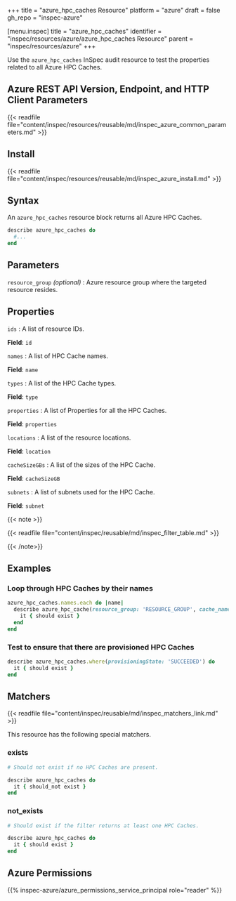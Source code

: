 +++
title = "azure_hpc_caches Resource"
platform = "azure"
draft = false
gh_repo = "inspec-azure"

[menu.inspec]
title = "azure_hpc_caches"
identifier = "inspec/resources/azure/azure_hpc_caches Resource"
parent = "inspec/resources/azure"
+++

Use the `azure_hpc_caches` InSpec audit resource to test the properties related to all Azure HPC Caches.

## Azure REST API Version, Endpoint, and HTTP Client Parameters

{{< readfile file="content/inspec/resources/reusable/md/inspec_azure_common_parameters.md" >}}

## Install

{{< readfile file="content/inspec/resources/reusable/md/inspec_azure_install.md" >}}

## Syntax

An `azure_hpc_caches` resource block returns all Azure HPC Caches.

```ruby
describe azure_hpc_caches do
  #...
end
```

## Parameters

`resource_group` _(optional)_
: Azure resource group where the targeted resource resides.

## Properties

`ids`
: A list of resource IDs.

**Field**: `id`

`names`
: A list of HPC Cache names.

**Field**: `name`

`types`
: A list of the HPC Cache types.

**Field**: `type`

`properties`
: A list of Properties for all the HPC Caches.

**Field**: `properties`

`locations`
: A list of the resource locations.

**Field**: `location`

`cacheSizeGBs`
: A list of the sizes of the HPC Cache.

**Field**: `cacheSizeGB`

`subnets`
: A list of subnets used for the HPC Cache.

**Field**: `subnet`

{{< note >}}

{{< readfile file="content/inspec/reusable/md/inspec_filter_table.md" >}}

{{< /note>}}

## Examples

### Loop through HPC Caches by their names

```ruby
azure_hpc_caches.names.each do |name|
  describe azure_hpc_cache(resource_group: 'RESOURCE_GROUP', cache_name: 'HPC_CACHE_NAME', name: name) do
    it { should exist }
  end
end
```

### Test to ensure that there are provisioned HPC Caches

```ruby
describe azure_hpc_caches.where(provisioningState: 'SUCCEEDED') do
  it { should exist }
end
```

## Matchers

{{< readfile file="content/inspec/reusable/md/inspec_matchers_link.md" >}}

This resource has the following special matchers.

### exists

```ruby
# Should not exist if no HPC Caches are present.

describe azure_hpc_caches do
  it { should_not exist }
end
```

### not_exists

```ruby
# Should exist if the filter returns at least one HPC Caches.

describe azure_hpc_caches do
  it { should exist }
end
```

## Azure Permissions

{{% inspec-azure/azure_permissions_service_principal role="reader" %}}
